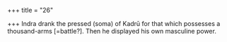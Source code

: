 +++
title = "26"

+++
Indra drank the pressed (soma) of Kadrū for that which possesses a  thousand-arms [=battle?].
Then he displayed his own masculine power.